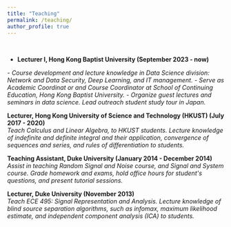 ```yaml
---
title: "Teaching"
permalink: /teaching/
author_profile: true
---
```


<br>

* <b> Lecturer I,  Hong Kong Baptist University (September 2023 - now) </b>  <br> 
<i>
    - Course development and lecture knowledge in Data Science division: Network and Data Security, Deep Learning, and IT management. 
    - Serve as Academic Coordinat or and Course Coordinator at School of Continuing Education, Hong Kong Baptist University.
    - Organize guest lectures and seminars in data science. Lead outreach student study tour in Japan. </i>

<b> Lecturer, Hong Kong University of Science and Technology (HKUST) (July 2017 - 2020) </b>  <br> 
<i> Teach Calculus and Linear Algebra, to HKUST students. Lecture knowledge of indefinite and definite integral and their application, convergence of sequences and series, and rules of differentiation to students. </i>

<b> Teaching Assistant, Duke University (January 2014 - December 2014) </b>  <br> 
<i> Assist in teaching Random Signal and Noise course, and Signal and System course. Grade homework and exams, hold office hours for student's questions, and present tutorial sessions.  </i>

<b> Lecturer, Duke University (November 2013)  </b>  <br> 
<i> Teach ECE 495: Signal Representation and Analysis. Lecture knowledge of blind source separation algorithms, such as infomax, maximum likelihood estimate, and independent component analysis (ICA) to students. </i>
